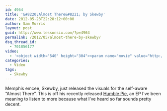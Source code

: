 ```yaml
---
id: 4964
title: '&#8220;Almost There&#8221; by Skewby'
date: 2012-05-23T22:28:12+00:00
author: Sam Morris
layout: post
guid: http://www.lessonsix.com/?p=4964
permalink: /2012/05/almost-there-by-skewby/
dsq_thread_id:
  - 701856177
video:
  - '<object width="540" height="304"><param name="movie" value="http://www.youtube.com/v/iau7KOKGh8w?version=3&amp;hl=en_GB"></param><param name="allowFullScreen" value="true"></param><param name="allowscriptaccess" value="always"></param><embed src="http://www.youtube.com/v/iau7KOKGh8w?version=3&amp;hl=en_GB" type="application/x-shockwave-flash" width="540" height="304" allowscriptaccess="always" allowfullscreen="true"></embed></object>'
categories:
  - Video
tags:
  - Skewby
---
```

Memphis emcee, Skewby, just released the visuals for the self-aware &#8220;Almost There&#8221;. This is off his recently released [Humble Pie](http://skewby.bandcamp.com/album/humble-pie), an EP I&#8217;ve been meaning to listen to more because what I&#8217;ve heard so far sounds pretty decent.